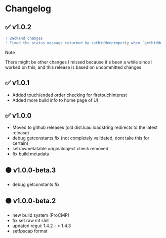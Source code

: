 # Changelog

## ✅ v1.0.2

```diff
! Backend changes
! Fixed the status message returned by sethiddenproperty when `gethiddenproperty` is missing
```

> [!NOTE]
> There might be other changes I missed because it's been a while since I worked on this, and this release is based on uncommitted changes

## ✅ v1.0.1

- Added touch/ended order checking for firetouchinterest
- Added more build info to home page of UI

## ✅ v1.0.0

- Moved to github releases (old dist.luau loadstring redirects to the latest release)
- debug getconstants fix (not completely validated, dont take this for certain)
- setrawmetatable originalobject check removed
- fix build metadata

## 🟠 v1.0.0-beta.3

- debug getconstants fix

## 🟠 v1.0.0-beta.2

- new build system (ProCMP)
- fix set raw mt shit
- updated regui: 1.4.2 - > 1.4.3
- setfpscap format
